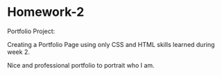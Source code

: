 # Homework-2

Portfolio Project:

Creating a Portfolio Page using only CSS and HTML skills learned during week 2.

Nice and professional portfolio to portrait who I am.


